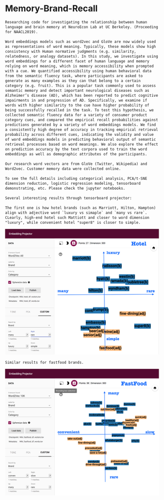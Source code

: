 # Memory-Brand-Recall

    Researching code for investigating the relationship between human language and brain memory at NeuroEcon Lab at UC Berkeley. (Proceeding for NAACL2019).

    Word embeddings models such as word2vec and GloVe are now widely used as representations of word meaning. Typically, these models show high consistency with Human normative judgments (e.g. similarity, relatedness, or analogy datasets). In this study, we investigate using word embeddings for a different facet of human language and memory relying on word meaning, which is memory accessibility when prompted with a cue. We quantified accessibility using human behavioral data from the semantic fluency task, where participants are asked to generate as many examples as they can that belong to a certain category (e.g. fruit). This is a popular task commonly used to assess semantic memory and detect important neurological diseases such as Alzheimer’s disease (AD), which has been reported to predict cognitive impairments in and progression of AD. Specifically, we examine if words with higher similarity to the cue have higher probability of being successfully recalled in the task. To test this hypothesis, we collected semantic fluency data for a variety of consumer product category cues, and compared the empirical recall probabilities against predictions generated by a variety of word embeddings models. We find a consistently high degree of accuracy in tracking empirical retrieval probability across different cues, indicating the validity and value of word embeddings models in predicting behavioral output of semantic retrieval processes based on word meanings. We also explore the effect on prediction accuracy by the text corpora used to train the word embeddings as well as demographic attributes of the participants.
    
    Our research word vectors are from GloVe (Twitter, Wikipedia) and Word2vec. Customer memory data were collected online.
    
    To see the full details including categorical analysis, PCA/t-SNE dimension reduction, logistic regression modeling, tensorboard demonstrating, etc. Please check the jupyter notebooks.
    
    Several interesting results through tensorboard projector:
    
    The first one is how hotel brands (such as Marriott, Hilton, Hampton) align with adjective word `luxury vs simaple` and `many vs rare`. CLearly, high-end hotel such Mattiott and closer to word dimension "luxury", while convenient hotel "super8" is closer to simple.
    
<p align="center">
    <img src="tensorboard_image/hotel.png" width="600">
</p>



    Similar results for fastfood brands.
    
<p align="center">
    <img src="tensorboard_image/fastfood.png" width="600">
</p>
    
